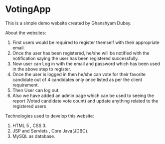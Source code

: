 # VotingApp
This is a simple demo website created by Ghanshyam Dubey.


About the websites:
1) First users would be required to register themself with their appropriate email.
2) Once the user has been registered, he/she will be notified with the notification saying the user has been registered successfully.
3) Now user can Log in with the email and password which has been used in the above step to register.
4) Once the user is logged in then he/she can vote for their favorite candidate out of 4 candidates only once listed as per the client requirement.
5) Then User can log out.
6) Also we have added an admin page which can be used to seeing the report (Voted candidate vote count) and update anything related to the registered users

Technologies used to develop this website:

1) HTML 5 , CSS 3.
2) JSP and Servlets , Core Java(JDBC).
3) MySQL as database.
